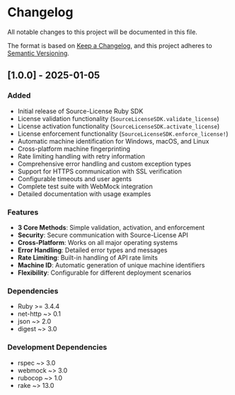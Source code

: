 # Changelog

All notable changes to this project will be documented in this file.

The format is based on [Keep a Changelog](https://keepachangelog.com/en/1.0.0/),
and this project adheres to [Semantic Versioning](https://semver.org/spec/v2.0.0.html).

## [1.0.0] - 2025-01-05

### Added
- Initial release of Source-License Ruby SDK
- License validation functionality (`SourceLicenseSDK.validate_license`)
- License activation functionality (`SourceLicenseSDK.activate_license`)  
- License enforcement functionality (`SourceLicenseSDK.enforce_license!`)
- Automatic machine identification for Windows, macOS, and Linux
- Cross-platform machine fingerprinting
- Rate limiting handling with retry information
- Comprehensive error handling and custom exception types
- Support for HTTPS communication with SSL verification
- Configurable timeouts and user agents
- Complete test suite with WebMock integration
- Detailed documentation with usage examples

### Features
- **3 Core Methods**: Simple validation, activation, and enforcement
- **Security**: Secure communication with Source-License API
- **Cross-Platform**: Works on all major operating systems
- **Error Handling**: Detailed error types and messages
- **Rate Limiting**: Built-in handling of API rate limits
- **Machine ID**: Automatic generation of unique machine identifiers
- **Flexibility**: Configurable for different deployment scenarios

### Dependencies
- Ruby >= 3.4.4
- net-http ~> 0.1
- json ~> 2.0
- digest ~> 3.0

### Development Dependencies
- rspec ~> 3.0
- webmock ~> 3.0
- rubocop ~> 1.0
- rake ~> 13.0
